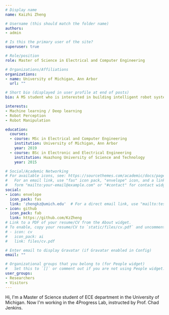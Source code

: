 ```yaml
---
# Display name
name: Kaizhi Zheng

# Username (this should match the folder name)
authors:
- admin

# Is this the primary user of the site?
superuser: true

# Role/position
role: Master of Science in Electrical and Computer Engineering

# Organizations/Affiliations
organizations:
- name: University of Michigan, Ann Arbor 
  url: ""

# Short bio (displayed in user profile at end of posts)
bio: A MS student who is interested in building intelligent robot systems.

interests:
- Machine learning / Deep learning
- Robot Perception
- Robot Manipulation

education:
  courses:
  - course: MSc in Electrical and Computer Engineering
    institution: University of Michigan, Ann Arbor
    year: 2019
  - course: BSc in Electronic and Electrical Engineering
    institution: Huazhong University of Science and Technology
    year: 2015

# Social/Academic Networking
# For available icons, see: https://sourcethemes.com/academic/docs/page-builder/#icons
#   For an email link, use "fas" icon pack, "envelope" icon, and a link in the
#   form "mailto:your-email@example.com" or "#contact" for contact widget.
social:
- icon: envelope
  icon_pack: fas
  link: 'zhengkz@umich.edu'  # For a direct email link, use "mailto:test@example.org".
- icon: github
  icon_pack: fab
  link: https://github.com/KzZheng
# Link to a PDF of your resume/CV from the About widget.
# To enable, copy your resume/CV to `static/files/cv.pdf` and uncomment the lines below.
# - icon: cv
#   icon_pack: ai
#   link: files/cv.pdf

# Enter email to display Gravatar (if Gravatar enabled in Config)
email: ""

# Organizational groups that you belong to (for People widget)
#   Set this to `[]` or comment out if you are not using People widget.
user_groups:
- Researchers
- Visitors
---
```


Hi, I'm a Master of Science student of ECE department in the University of Michigan. Now I'm working in the 4Progress Lab, instructed by Prof. Chad Jenkins.
